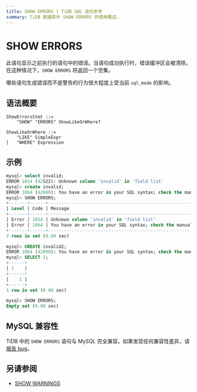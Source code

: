 ```yaml
---
title: SHOW ERRORS | TiDB SQL 语句参考
summary: TiDB 数据库中 SHOW ERRORS 的使用概述。
---
```


# SHOW ERRORS

此语句显示之前执行的语句中的错误。当语句成功执行时，错误缓冲区会被清除。在这种情况下，`SHOW ERRORS` 将返回一个空集。

哪些语句生成错误而不是警告的行为很大程度上受当前 `sql_mode` 的影响。

## 语法概要

```ebnf+diagram
ShowErrorsStmt ::=
    "SHOW" "ERRORS" ShowLikeOrWhere?

ShowLikeOrWhere ::=
    "LIKE" SimpleExpr
|   "WHERE" Expression
```

## 示例

```sql
mysql> select invalid;
ERROR 1054 (42S22): Unknown column 'invalid' in 'field list'
mysql> create invalid;
ERROR 1064 (42000): You have an error in your SQL syntax; check the manual that corresponds to your TiDB version for the right syntax to use line 1 column 14 near "invalid"
mysql> SHOW ERRORS;
+-------+------+-----------------------------------------------------------------------------------------------------------------------------------------------------------+
| Level | Code | Message                                                                                                                                                   |
+-------+------+-----------------------------------------------------------------------------------------------------------------------------------------------------------+
| Error | 1054 | Unknown column 'invalid' in 'field list'                                                                                                                  |
| Error | 1064 | You have an error in your SQL syntax; check the manual that corresponds to your TiDB version for the right syntax to use line 1 column 14 near "invalid"  |
+-------+------+-----------------------------------------------------------------------------------------------------------------------------------------------------------+
2 rows in set (0.00 sec)

mysql> CREATE invalid2;
ERROR 1064 (42000): You have an error in your SQL syntax; check the manual that corresponds to your TiDB version for the right syntax to use line 1 column 15 near "invalid2"
mysql> SELECT 1;
+------+
| 1    |
+------+
|    1 |
+------+
1 row in set (0.00 sec)

mysql> SHOW ERRORS;
Empty set (0.00 sec)
```

## MySQL 兼容性

TiDB 中的 `SHOW ERRORS` 语句与 MySQL 完全兼容。如果发现任何兼容性差异，请[报告 bug](https://docs.pingcap.com/tidb/stable/support)。

## 另请参阅

* [SHOW WARNINGS](/sql-statements/sql-statement-show-warnings.md)
